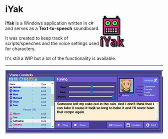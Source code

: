 
# iYak
<img src="Resources/iyak-splash.png" style="float:right; width: 80px; margin-top: -15px; margin-right: 120px;">

**iYak** is a Windows application written in c# and serves as a **Text-to-speech** soundboard.

It was created to keep track of scripts/speeches and the voice settings used for characters.

It's still a WIP but a lot of the functionality is available.

---


![](Resources/iYak-screenshot-1.png)
